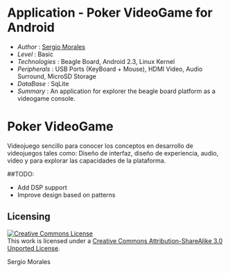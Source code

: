 # Application - Poker VideoGame for Android

* *Author* : [Sergio Morales](http://www.linkedin.com/profile/view?id=199182063)
* *Level* : Basic
* *Technologies* : Beagle Board, Android 2.3, Linux Kernel
* *Peripherals* : USB Ports (KeyBoard + Mouse), HDMI Video, Audio Surround, MicroSD Storage
* *DataBase* : SqLite
* *Summary* : An application for explorer the beagle board platform as a videogame console.


Poker VideoGame
===============

Videojuego sencillo para conocer los conceptos en desarrollo de videojuegos tales como: Diseño de interfaz,
diseño de experiencia, audio, video y para explorar las capacidades de la plataforma.

##TODO: 
* Add DSP support
* Improve design based on patterns

## Licensing

<a rel="license" href="http://creativecommons.org/licenses/by-sa/3.0/"><img alt="Creative Commons License" style="border-width:0" src="http://i.creativecommons.org/l/by-sa/3.0/88x31.png" /></a><br />This work is licensed under a <a rel="license" href="http://creativecommons.org/licenses/by-sa/3.0/">Creative Commons Attribution-ShareAlike 3.0 Unported License</a>.

<div class="footer">
    <span class="footerTitle"><span class="uc">S</span>ergio <span class="uc">M</span>orales</span>
</div>




